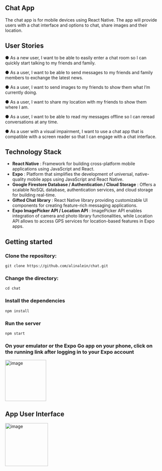## Chat App
The chat app is for mobile devices using React Native. The app will provide users with a chat interface and options to chat, share images and their location.

## User Stories
● As a new user, I want to be able to easily enter a chat room so I can quickly start talking to my
friends and family.

● As a user, I want to be able to send messages to my friends and family members to exchange
the latest news.

● As a user, I want to send images to my friends to show them what I’m currently doing.

● As a user, I want to share my location with my friends to show them where I am.

● As a user, I want to be able to read my messages offline so I can reread conversations at any
time.

● As a user with a visual impairment, I want to use a chat app that is compatible with a screen
reader so that I can engage with a chat interface.

## Technology Stack 
- **React Native** : Framework for building cross-platform mobile applications using JavaScript and React.
- **Expo** :  Platform that simplifies the development of universal, native-quality mobile apps using JavaScript and React Native.
- **Google Firestore Database / Authentication / Cloud Storage** :  Offers a scalable NoSQL database, authentication services, and cloud storage for building real-time.
- **Gifted Chat library** :  React Native library providing customizable UI components for creating feature-rich messaging applications.
- **Expo ImagePicker API / Location API** : ImagePicker API enables integration of camera and photo library functionalities, while Location API allows to access GPS services for location-based features in Expo apps.

## Getting started 

### Clone the repository:

```
git clone https://github.com/alinalein/chat.git
```

### Change the directory:

```
cd chat
```

### Install the dependencies

```
npm install
```

### Run the server

```
npm start
```
### On your emulator or the Expo Go app on your phone, click on the running link after logging in to your Expo account

<img width="134" alt="image" src="https://github.com/alinalein/chat/assets/111589183/39ff7a54-eca7-4e8e-b308-330979264c84">

## App User Interface
<img width="140" alt="image" src="https://github.com/alinalein/chat/assets/111589183/ab0bba88-bae7-4115-a04e-9be34959d41f">

